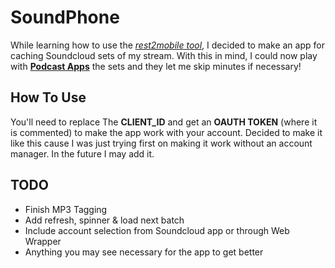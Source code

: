 # SoundPhone

While learning how to use the  [_rest2mobile tool_](https://developer.magnet.com/rest2mobile), I decided to make an app for caching Soundcloud sets of my stream. With this in mind, I could now play with [**Podcast Apps**](https://play.google.com/store/apps/details?id=com.bambuna.podcastaddict) the sets and they let me skip minutes if necessary!

## How To Use

You'll need to replace The **CLIENT_ID** and get an **OAUTH TOKEN** (where it is commented) to make the app work with your account. Decided to make it like this cause I was just trying first on making it work without an account manager. In the future I may add it.

## TODO

- Finish MP3 Tagging
- Add refresh, spinner & load next batch
- Include account selection from Soundcloud app or through Web Wrapper
- Anything you may see necessary for the app to get better
